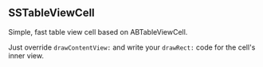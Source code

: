 ## SSTableViewCell

Simple, fast table view cell based on ABTableViewCell.

Just override `drawContentView:` and write your `drawRect:` code for the cell's inner view.
